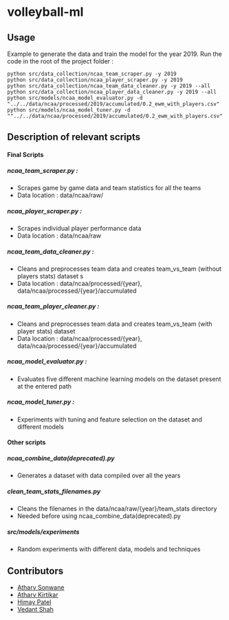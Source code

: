 # volleyball-ml

## Usage 

Example to generate the data and train the model for the year 2019. Run the code in the root of the project folder :

```python3
python src/data_collection/ncaa_team_scraper.py -y 2019
python src/data_collection/ncaa_player_scraper.py -y 2019
python src/data_collection/ncaa_team_data_cleaner.py -y 2019 --all
python src/data_collection/ncaa_player_data_cleaner.py -y 2019 --all
python src/models/ncaa_model_evaluator.py -d "../../data/ncaa/processed/2019/accumulated/0.2_ewm_with_players.csv"
python src/models/ncaa_model_tuner.py -d ""../../data/ncaa/processed/2019/accumulated/0.2_ewm_with_players.csv"
```

## Description of relevant scripts

#### Final Scripts

##### ncaa_team_scraper.py : 
* Scrapes game by game data and team statistics for all the teams
* Data location : data/ncaa/raw/
  
##### ncaa_player_scraper.py : 
* Scrapes individual player performance data 
* Data location : data/ncaa/raw

##### ncaa_team_data_cleaner.py :
* Cleans and preprocesses team data and creates team_vs_team (without players stats) dataset s
* Data location : data/ncaa/processed/{year}, data/ncaa/processed/{year}/accumulated

##### ncaa_team_player_cleaner.py :
* Cleans and preprocesses team data and creates team_vs_team (with player stats) dataset 
* Data location : data/ncaa/processed/{year}, data/ncaa/processed/{year}/accumulated

##### ncaa_model_evaluator.py :
* Evaluates five different machine learning models on the dataset present at the entered path

##### ncaa_model_tuner.py :
* Experiments with tuning and feature selection on the dataset and different models

#### Other scripts

##### ncaa_combine_data(deprecated).py
* Generates a dataset with data compiled over all the years

##### clean_team_stats_filenames.py
* Cleans the filenames in the data/ncaa/raw/{year}/team_stats directory 
* Needed before using ncaa_combine_data(deprecated).py

##### src/models/experiments
* Random experiments with different data, models and techniques

## Contributors 

* [Atharv Sonwane](https://github.com/threewisemonkeys-as)
* [Atharv Kirtikar](https://github.com/Meloninga54)
* [Himay Patel](https://github.com/Meloninga54)
* [Vedant Shah](https://github.com/veds12)

